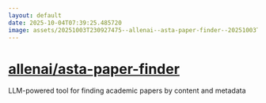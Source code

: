 ```yaml
---
layout: default
date: 2025-10-04T07:39:25.485720
image: assets/20251003T230927475--allenai--asta-paper-finder--20251003T231259509--cropped.png
---
```


# [allenai/asta-paper-finder](https://github.com/allenai/asta-paper-finder)

LLM-powered tool for finding academic papers by content and metadata
